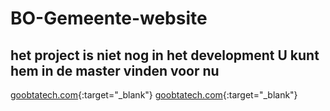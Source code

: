 ﻿# BO-Gemeente-website

## het project is niet nog in het development U kunt hem in de master vinden voor nu

[goobtatech.com](goobtatech.com){:target="_blank"}
[goobtatech.com]([https://goobtatech.com/]){:target="_blank"}

